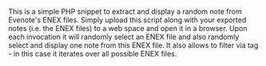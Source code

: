This is a simple PHP snippet to extract and display a random note from Evenote's ENEX files. Simply upload this script along with your exported notes (i.e. the ENEX files) to a web space and open it in a browser. Upon each invocation it will randomly select an ENEX file and also randomly select and display one note from this ENEX file. It also allows to filter via tag - in this case it iterates over all possible ENEX files.
